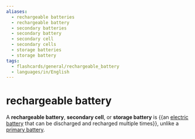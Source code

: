 ```yaml
---
aliases:
  - rechargeable batteries
  - rechargeable battery
  - secondary batteries
  - secondary battery
  - secondary cell
  - secondary cells
  - storage batteries
  - storage battery
tags:
  - flashcards/general/rechargeable_battery
  - languages/in/English
---
```


# rechargeable battery

A __rechargeable battery__, __secondary cell__, or __storage battery__ is {{an [electric battery](electric%20battery.md) that can be discharged and recharged multiple times}}, unlike a [primary battery](primary%20battery.md).

